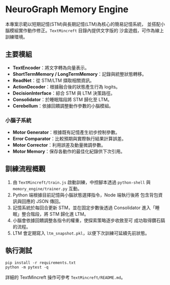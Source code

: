 # NeuroGraph Memory Engine

本專案示範以短期記憶(STM)與長期記憶(LTM)為核心的簡易記憶系統，
並搭配小腦模組實作動作修正。`TextMincreft` 目錄內提供文字版的
沙盒遊戲，可作為線上訓練環境。

## 主要模組
- **TextEncoder**：將文字轉為向量表示。
- **ShortTermMemory / LongTermMemory**：記錄與統整狀態轉移。
- **ReadNet**：從 STM/LTM 擷取相關資訊。
- **ActionDecoder**：根據融合後的狀態產生行為 logits。
- **DecisionInterface**：綜合 STM 與 LTM 決策路徑。
- **Consolidator**：於睡眠階段將 STM 歸化至 LTM。
- **Cerebellum**：依據回饋調整動作參數的小腦模組。

### 小腦子系統
- **Motor Generator**：根據既有記憶產生初步控制參數。
- **Error Comparator**：比較預期與實際執行結果計算誤差。
- **Motor Corrector**：利用誤差及動量微調參數。
- **Motor Memory**：保存各動作的最佳化紀錄供下次引用。

## 訓練流程概觀
1. 由 `TextMincreft/train.js` 啟動訓練，中控腳本透過
   `python-shell` 與 `memory_engine/trainer.py` 互動。
2. Python 端根據目前記憶與小腦狀態選擇指令，Node 端執行後將
   包含背包資訊與回應的 JSON 傳回。
3. 記憶系統於每回合更新 STM，並在固定步數後透過 Consolidator
   進入「睡眠」整合階段，將 STM 歸化進 LTM。
4. 小腦會依據回饋調整各指令的權重，使探索策略逐步收斂至可
   成功取得鑽石鎬的流程。
5. LTM 會定期寫入 `ltm_snapshot.pkl`，以便下次訓練可延續先前狀態。

## 執行測試
```
pip install -r requirements.txt
python -m pytest -q
```

詳細的 TextMincreft 操作可參考 `TextMincreft/README.md`。
